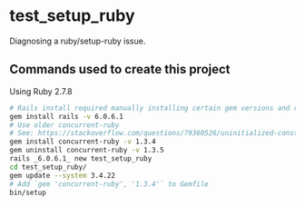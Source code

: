 # test_setup_ruby

Diagnosing a ruby/setup-ruby issue.

## Commands used to create this project

Using Ruby 2.7.8

```bash
# Rails install required manually installing certain gem versions and retrying
gem install rails -v 6.0.6.1
# Use older concurrent-ruby
# See: https://stackoverflow.com/questions/79360526/uninitialized-constant-activesupportloggerthreadsafelevellogger-nameerror#answer-79507723
gem install concurrent-ruby -v 1.3.4
gem uninstall concurrent-ruby -v 1.3.5
rails _6.0.6.1_ new test_setup_ruby
cd test_setup_ruby/
gem update --system 3.4.22
# Add `gem 'concurrent-ruby', '1.3.4'` to Gemfile
bin/setup
```
